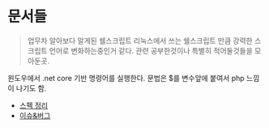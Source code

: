 # 문서들

>업무차 알아보다 알게된 쉘스크립트 리눅스에서 쓰는 쉘스크립트 만큼 강력한 스크립트 언어로 변화하는중인거 같다.
>관련 공부한것이나 특별히 적어둘것들을 모아둔곳.

윈도우에서 .net core 기반 명령어를 실행한다. 문법은 $를 변수앞에 붙여서 php 느낌이 나기도 함.

- [스펙 정리](/Interpreter/PowerShell/SPEC.md)
- [이슈&버그](/Interpreter/PowerShell/ISSUE%26BUG.md)
